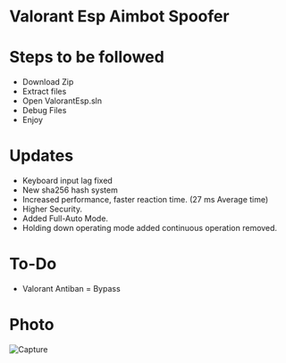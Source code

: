 # Valorant Esp Aimbot Spoofer
# Steps to be followed
* Download Zip
* Extract files 
* Open ValorantEsp.sln
* Debug Files
* Enjoy

# Updates
* Keyboard input lag fixed
* New sha256 hash system
* Increased performance, faster reaction time. (27 ms Average time)
* Higher Security.
* Added Full-Auto Mode.
* Holding down operating mode added continuous operation removed.

# To-Do
* Valorant Antiban = Bypass

# Photo
![Capture](https://user-images.githubusercontent.com/84600070/119197477-d79b3300-ba98-11eb-9df8-2549e80677fa.PNG)
